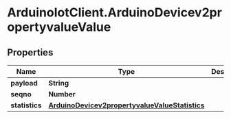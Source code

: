 # ArduinoIotClient.ArduinoDevicev2propertyvalueValue

## Properties

Name | Type | Description | Notes
------------ | ------------- | ------------- | -------------
**payload** | **String** |  | [optional] 
**seqno** | **Number** |  | [optional] 
**statistics** | [**ArduinoDevicev2propertyvalueValueStatistics**](ArduinoDevicev2propertyvalueValueStatistics.md) |  | [optional] 


